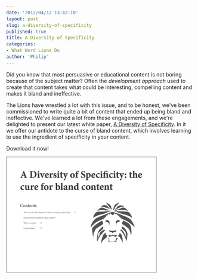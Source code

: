 ```yaml
---
date: '2012/04/12 13:42:10'
layout: post
slug: a-diversity-of-specificity
published: true
title: A Diversity of Specificity
categories:
- What Word Lions Do
author: 'Philip'
---
```


Did you know that most persuasive or educational content is not boring because of the subject matter? Often the *development approach* used to create that content takes what could be interesting, compelling content and makes it bland and ineffective.

The Lions have wrestled a lot with this issue, and to be honest, we've been commissioned to write quite a bit of content that ended up being bland and ineffective. We've learned a lot from these engagements, and we're delighted to present our latest white paper, [A Diversity of Specificity](/pubs/WL-A-Diversity-of-Specificity.pdf). In it we offer our antidote to the curse of bland content, which involves learning to use the ingredient of specificity in your content.

Download it now!

<a href="/pubs/WL-A-Diversity-of-Specificity.pdf"><img src="/img/DofSCover.png" width="80%" /></a>